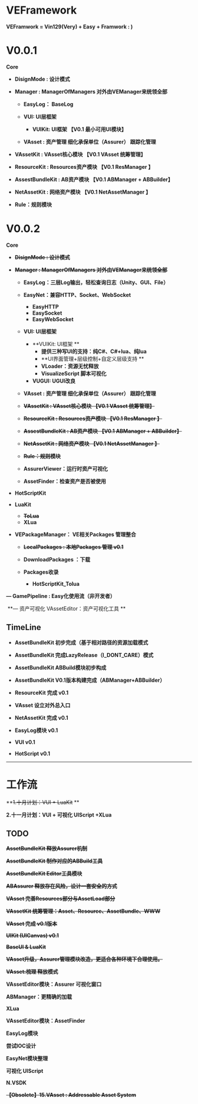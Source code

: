 # VEFramework
**VEFramwork = Vin129(Very) + Easy + Framwork  : )**



# V0.0.1

**Core**

- **DisignMode  : 设计模式** 

- **Manager : ManagerOfManagers   对外由VEManager来统领全部**


  - **EasyLog： BaseLog**


  - **VUI: UI层框架**
    - **VUIKit: UI框架  【V0.1 最小可用UI模块】**

  - **VAsset  : 资产管理    细化承保单位（Assurer） 跟踪化管理**  
- **VAssetKit : VAsset核心模块  【V0.1  VAsset 统筹管理】**
  
- **ResourceKit : Resources资产模块  【V0.1  ResManager 】**
  
- **AssestBundleKit : AB资产模块  【V0.1  ABManager + ABBuilder】**
  
- **NetAssetKit : 网络资产模块  【V0.1  NetAssetManager 】**
  
- **Rule：规则模块**









# V0.0.2

**Core**

- **~~DisignMode  : 设计模式~~** 

- **~~Manager : ManagerOfManagers   对外由VEManager来统领全部~~**


  - **EasyLog：三层Log输出，轻松查询日志（Unity、GUI、File）**
  - **EasyNet：兼容HTTP、Socket、WebSocket**
    - **EasyHTTP**
    - **EasySocket**
    - **EasyWebSocket**


  - **VUI: UI层框架**

    - **VUIKit: UI框架 **
      - **提供三种写UI的支持：纯C#、C#+lua、纯lua**
      - **UI界面管理+层级控制+自定义层级支持 **
      - **VLoader：资源无忧释放**
      - **VisualizeScript 脚本可视化**
    - **VUGUI: UGUI改良**
  -  **VAsset  : 资产管理    细化承保单位（Assurer） 跟踪化管理**  

    - **~~VAssetKit : VAsset核心模块  【V0.1  VAsset 统筹管理】~~**
    - **~~ResourceKit : Resources资产模块  【V0.1  ResManager 】~~**
    - **~~AssestBundleKit : AB资产模块  【V0.1  ABManager + ABBuilder】~~**
    - **~~NetAssetKit : 网络资产模块  【V0.1  NetAssetManager 】~~**
    - **~~Rule：规则模块~~**
    - **AssurerViewer：运行时资产可视化**
    - **AssetFinder：检查资产是否被使用** 
- **HotScriptKit**
- **LuaKit**
    - **~~ToLua~~**
    - **XLua**
- **VEPackageManager： VE相关Packages 管理整合**

    - **~~LocalPackages : 本地Packages 管理 v0.1~~**
    - **DownloadPackages ：下载**
    - **Packages收录**

        - **HotScriptKit_Tolua**










**— GamePipeline : Easy化使用流（非开发者）**

​	**— 资产可视化  VAssetEditor：资产可视化工具 **



## TimeLine

- **AssetBundleKit 初步完成（基于相对路径的资源加载模式**
- **AssetBundleKit 完成LazyRelease（I_DONT_CARE）模式**
- **AssetBundleKit ABBuild模块初步构成**
- **AssetBundleKit V0.1版本构建完成（ABManager+ABBuilder）**
- **ResourceKit 完成 v0.1**
- **VAsset 设立对外总入口**
- **NetAssetKit 完成 v0.1**

- **EasyLog模块 v0.1**

- **VUI v0.1**
- **HotScript v0.1**



***

#  工作流 

 **~~1.十月计划：VUI + LuaKit~~ **

 **2.十一月计划：VUI  + 可视化 UIScript  +XLua**





## TODO

**~~AssetBundleKit 释放Assurer机制~~**

**~~AssetBundleKit 制作对应的ABBuild工具~~**

**~~AssetBundleKit Editor工具模块~~**

**~~ABAssurer 释放存在风险，设计一套安全的方式~~**

**~~VAsset 完善Resources部分与AssetLoad部分~~**

**~~VAssetKit 统筹管理：Asset、Resource、AssetBundle、WWW~~**

**~~VAsset 完成 v0.1版本~~**

**~~UIKit  (UICanvas) v0.1~~**

**~~BaseUI &  LuaKit~~**

**~~VAsset升级，Assurer管理模块改造，更适合各种环境下合理使用。~~**

**~~VAsset:梳理 释放模式~~**

**VAssetEditor模块：Assurer 可视化窗口**

**ABManager：更精确的加载**

**XLua**

**VAssetEditor模块：AssetFinder**

**EasyLog模块**

**尝试IOC设计**

**EasyNet模块整理**

**可视化 UIScript**





**N.VSDK**

**~~【Obsolete】15.VAsset : Addressable Asset System~~**

